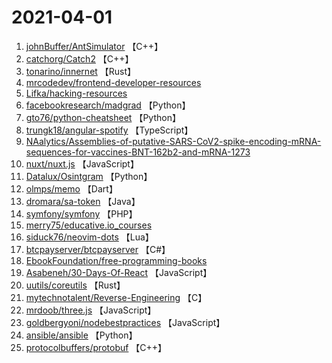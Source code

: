 # 2021-04-01

1. [johnBuffer/AntSimulator](https://github.com/johnBuffer/AntSimulator) 【C++】
2. [catchorg/Catch2](https://github.com/catchorg/Catch2) 【C++】
3. [tonarino/innernet](https://github.com/tonarino/innernet) 【Rust】
4. [mrcodedev/frontend-developer-resources](https://github.com/mrcodedev/frontend-developer-resources) 
5. [Lifka/hacking-resources](https://github.com/Lifka/hacking-resources) 
6. [facebookresearch/madgrad](https://github.com/facebookresearch/madgrad) 【Python】
7. [gto76/python-cheatsheet](https://github.com/gto76/python-cheatsheet) 【Python】
8. [trungk18/angular-spotify](https://github.com/trungk18/angular-spotify) 【TypeScript】
9. [NAalytics/Assemblies-of-putative-SARS-CoV2-spike-encoding-mRNA-sequences-for-vaccines-BNT-162b2-and-mRNA-1273](https://github.com/NAalytics/Assemblies-of-putative-SARS-CoV2-spike-encoding-mRNA-sequences-for-vaccines-BNT-162b2-and-mRNA-1273) 
10. [nuxt/nuxt.js](https://github.com/nuxt/nuxt.js) 【JavaScript】
11. [Datalux/Osintgram](https://github.com/Datalux/Osintgram) 【Python】
12. [olmps/memo](https://github.com/olmps/memo) 【Dart】
13. [dromara/sa-token](https://github.com/dromara/sa-token) 【Java】
14. [symfony/symfony](https://github.com/symfony/symfony) 【PHP】
15. [merry75/educative.io_courses](https://github.com/merry75/educative.io_courses) 
16. [siduck76/neovim-dots](https://github.com/siduck76/neovim-dots) 【Lua】
17. [btcpayserver/btcpayserver](https://github.com/btcpayserver/btcpayserver) 【C#】
18. [EbookFoundation/free-programming-books](https://github.com/EbookFoundation/free-programming-books) 
19. [Asabeneh/30-Days-Of-React](https://github.com/Asabeneh/30-Days-Of-React) 【JavaScript】
20. [uutils/coreutils](https://github.com/uutils/coreutils) 【Rust】
21. [mytechnotalent/Reverse-Engineering](https://github.com/mytechnotalent/Reverse-Engineering) 【C】
22. [mrdoob/three.js](https://github.com/mrdoob/three.js) 【JavaScript】
23. [goldbergyoni/nodebestpractices](https://github.com/goldbergyoni/nodebestpractices) 【JavaScript】
24. [ansible/ansible](https://github.com/ansible/ansible) 【Python】
25. [protocolbuffers/protobuf](https://github.com/protocolbuffers/protobuf) 【C++】
